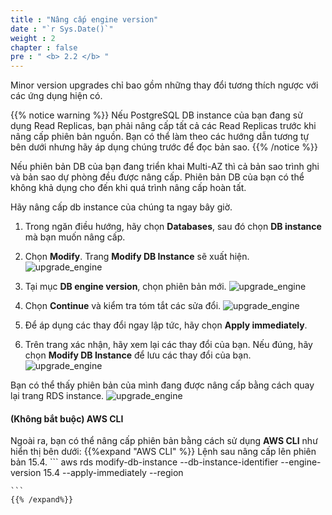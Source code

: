 ```yaml
---
title : "Nâng cấp engine version"
date : "`r Sys.Date()`"
weight : 2
chapter : false
pre : " <b> 2.2 </b> "
---
```


Minor version upgrades chỉ bao gồm những thay đổi tương thích ngược với các ứng dụng hiện có.

{{% notice warning %}}
Nếu PostgreSQL DB instance của bạn đang sử dụng Read Replicas, bạn phải nâng cấp tất cả các Read Replicas trước khi nâng cấp phiên bản nguồn. Bạn có thể làm theo các hướng dẫn tương tự bên dưới nhưng hãy áp dụng chúng trước để đọc bản sao.
{{% /notice %}}

Nếu phiên bản DB của bạn đang triển khai Multi-AZ thì cả bản sao trình ghi và bản sao dự phòng đều được nâng cấp. Phiên bản DB của bạn có thể không khả dụng cho đến khi quá trình nâng cấp hoàn tất.

Hãy nâng cấp db instance của chúng ta ngay bây giờ.

1. Trong ngăn điều hướng, hãy chọn **Databases**, sau đó chọn **DB instance** mà bạn muốn nâng cấp.

2. Chọn **Modify**. Trang **Modify DB Instance** sẽ xuất hiện.
    ![upgrade_engine](/images/2/2-2/1.png)

3. Tại mục **DB engine version**, chọn phiên bản mới.
    ![upgrade_engine](/images/2/2-2/2.png)

4. Chọn **Continue** và kiểm tra tóm tắt các sửa đổi.
    ![upgrade_engine](/images/2/2-2/3.png)

5. Để áp dụng các thay đổi ngay lập tức, hãy chọn **Apply immediately**.

6. Trên trang xác nhận, hãy xem lại các thay đổi của bạn. Nếu đúng, hãy chọn **Modify DB Instance** để lưu các thay đổi của bạn.
    ![upgrade_engine](/images/2/2-2/4.png)

Bạn có thể thấy phiên bản của mình đang được nâng cấp bằng cách quay lại trang RDS instance.
    ![upgrade_engine](/images/2/2-2/5.png)

#### (Không bắt buộc) AWS CLI
Ngoài ra, bạn có thể nâng cấp phiên bản bằng cách sử dụng **AWS CLI** như hiển thị bên dưới:
    {{%expand "AWS CLI" %}}
    Lệnh sau nâng cấp lên phiên bản 15.4.
    ```
    aws rds modify-db-instance --db-instance-identifier <your database name> --engine-version 15.4 --apply-immediately --region <your region>

    ```
    {{% /expand%}}

